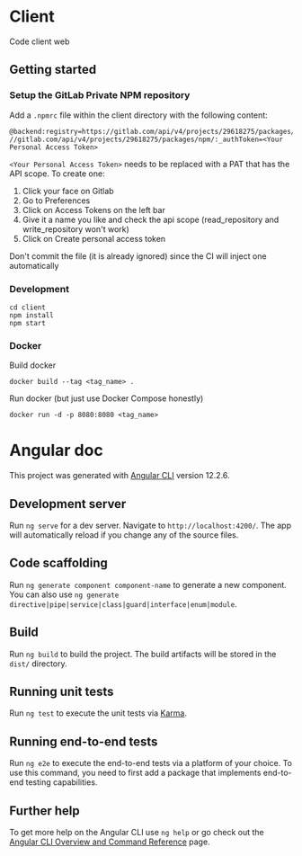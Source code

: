 # Client

Code client web

## Getting started

### Setup the GitLab Private NPM repository

Add a `.npmrc` file within the client directory with the following content:

```text
@backend:registry=https://gitlab.com/api/v4/projects/29618275/packages/npm/
//gitlab.com/api/v4/projects/29618275/packages/npm/:_authToken=<Your Personal Access Token>
```

`<Your Personal Access Token>` needs to be replaced with a PAT that has the API scope. To create one:

1. Click your face on Gitlab
2. Go to Preferences
3. Click on Access Tokens on the left bar
4. Give it a name you like and check the api scope (read_repository and write_repository won't work)
5. Click on Create personal access token

Don't commit the file (it is already ignored) since the CI will inject one automatically

### Development

```shell
cd client
npm install
npm start
```

### Docker

Build docker

```shell
docker build --tag <tag_name> .
```

Run docker (but just use Docker Compose honestly)

```shell
docker run -d -p 8080:8080 <tag_name>
```

# Angular doc

This project was generated with [Angular CLI](https://github.com/angular/angular-cli) version 12.2.6.

## Development server

Run `ng serve` for a dev server. Navigate to `http://localhost:4200/`. The app will automatically reload if you change any of the source files.

## Code scaffolding

Run `ng generate component component-name` to generate a new component. You can also use `ng generate directive|pipe|service|class|guard|interface|enum|module`.

## Build

Run `ng build` to build the project. The build artifacts will be stored in the `dist/` directory.

## Running unit tests

Run `ng test` to execute the unit tests via [Karma](https://karma-runner.github.io).

## Running end-to-end tests

Run `ng e2e` to execute the end-to-end tests via a platform of your choice. To use this command, you need to first add a package that implements end-to-end testing capabilities.

## Further help

To get more help on the Angular CLI use `ng help` or go check out the [Angular CLI Overview and Command Reference](https://angular.io/cli) page.
